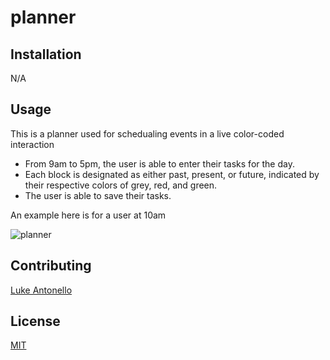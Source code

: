 # planner

## Installation

N/A


## Usage

This is a planner used for schedualing events in a live color-coded interaction

- From 9am to 5pm, the user is able to enter their tasks for the day.
- Each block is designated as either past, present, or future, indicated by their respective colors of grey, red, and green.
- The user is able to save their tasks.

An example here is for a user at 10am

![planner](https://user-images.githubusercontent.com/122548483/233140310-2e2a2b97-3cb8-4dca-836b-68e89b817985.png)


## Contributing

[Luke Antonello](https://github.com/l-antonello/planner)


## License

[MIT](https://choosealicense.com/licenses/mit/)
